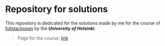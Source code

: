 # Repository for solutions

This repository is dedicated for the solutions made by me for the course of [fullstackopen][A] by the **_University of Helsinki_**.

> Page for the course: [link][A]

[A]: <https://fullstackopen.com/en/about>
